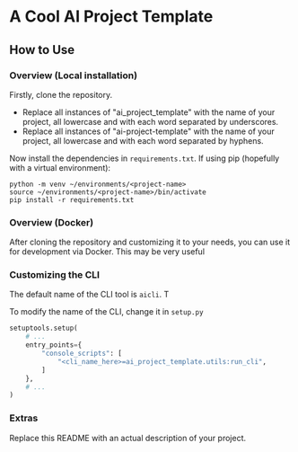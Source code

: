 # A Cool AI Project Template

## How to Use

### Overview (Local installation)

Firstly, clone the repository.

- Replace all instances of "ai_project_template" with the name of your project,
all lowercase and with each word separated by underscores.
- Replace all instances of "ai-project-template" with the name of your project,
all lowercase and with each word separated by hyphens.

Now install the dependencies in `requirements.txt`. If using pip (hopefully with
a virtual environment):

```shell
python -m venv ~/environments/<project-name>
source ~/environments/<project-name>/bin/activate
pip install -r requirements.txt
```

### Overview (Docker)

After cloning the repository and customizing it to your needs, you can use it for
development via Docker. This may be very useful 

### Customizing the CLI

The default name of the CLI tool is `aicli`. T

To modify the name of the CLI, change it in `setup.py`

```python
setuptools.setup(
    # ...
    entry_points={
        "console_scripts": [
            "<cli_name_here>=ai_project_template.utils:run_cli",
        ]
    },
    # ...
)
```

### Extras

Replace this README with an actual description of your project.